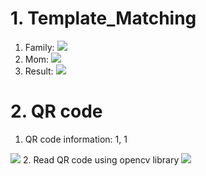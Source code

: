 # 1. Template_Matching
1. Family:
![](https://i.imgur.com/fyELuc7.jpg)
2. Mom:
![](https://i.imgur.com/xrpv3ce.png)
3. Result:
![](https://i.imgur.com/w9Zdv3U.jpg)

# 2. QR code 
1. QR code information: 1, 1

 ![](https://i.imgur.com/DCrhEB4.png)
2. Read QR code using opencv library
 ![](https://i.imgur.com/vnSaoFb.png)
